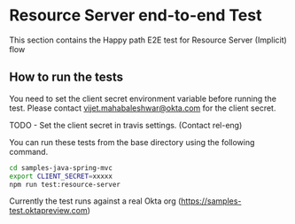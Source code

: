 Resource Server end-to-end Test
===============================

This section contains the Happy path E2E test for Resource Server (Implicit) flow


## How to run the tests
You need to set the client secret environment variable before running the test.
Please contact vijet.mahabaleshwar@okta.com for the client secret.

TODO - Set the client secret in travis settings. (Contact rel-eng)

You can run these tests from the base directory using the following command.

```bash
cd samples-java-spring-mvc
export CLIENT_SECRET=xxxxx
npm run test:resource-server
```

Currently the test runs against a real Okta org (https://samples-test.oktapreview.com)

